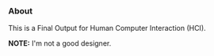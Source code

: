 ### About
This is a Final Output for Human Computer Interaction (HCI).

**NOTE:** I'm not a good designer.
